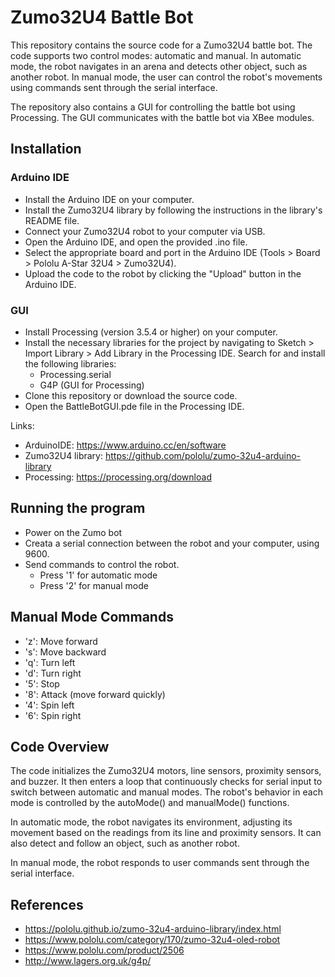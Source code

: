 # Zumo32U4 Battle Bot

This repository contains the source code for a Zumo32U4 battle bot. The code supports two control modes: automatic and manual. In automatic mode, the robot navigates in an arena and detects other object, such as another robot. In manual mode, the user can control the robot's movements using commands sent through the serial interface.

The repository also contains a GUI for controlling the battle bot using Processing. The GUI communicates with the battle bot via XBee modules.

## Installation
### Arduino IDE

* Install the Arduino IDE on your computer.
* Install the Zumo32U4 library by following the instructions in the library's README file.
* Connect your Zumo32U4 robot to your computer via USB.
* Open the Arduino IDE, and open the provided .ino file.
* Select the appropriate board and port in the Arduino IDE (Tools > Board > Pololu A-Star 32U4 > Zumo32U4).
* Upload the code to the robot by clicking the "Upload" button in the Arduino IDE.

### GUI
* Install Processing (version 3.5.4 or higher) on your computer.
* Install the necessary libraries for the project by navigating to Sketch > Import Library > Add Library in the Processing IDE. Search for and install the following libraries:
  * Processing.serial
  * G4P (GUI for Processing)
* Clone this repository or download the source code.
* Open the BattleBotGUI.pde file in the Processing IDE.

Links:
* ArduinoIDE: https://www.arduino.cc/en/software
* Zumo32U4 library: https://github.com/pololu/zumo-32u4-arduino-library
* Processing: https://processing.org/download

## Running the program
* Power on the Zumo bot
* Creata a serial connection between the robot and your computer, using 9600.
* Send commands to control the robot.
  * Press '1' for automatic mode
  * Press '2' for manual mode

## Manual Mode Commands

* 'z': Move forward
* 's': Move backward
* 'q': Turn left
* 'd': Turn right
* '5': Stop
* '8': Attack (move forward quickly)
* '4': Spin left
* '6': Spin right

## Code Overview

The code initializes the Zumo32U4 motors, line sensors, proximity sensors, and buzzer. It then enters a loop that continuously checks for serial input to switch between automatic and manual modes. The robot's behavior in each mode is controlled by the autoMode() and manualMode() functions.

In automatic mode, the robot navigates its environment, adjusting its movement based on the readings from its line and proximity sensors. It can also detect and follow an object, such as another robot.

In manual mode, the robot responds to user commands sent through the serial interface.

## References
* https://pololu.github.io/zumo-32u4-arduino-library/index.html
* https://www.pololu.com/category/170/zumo-32u4-oled-robot
* https://www.pololu.com/product/2506
* http://www.lagers.org.uk/g4p/

